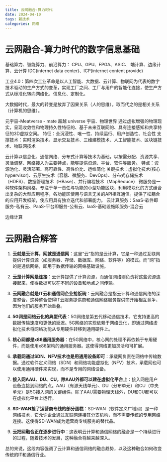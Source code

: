 ```yaml
---
title: 云网融合-算力时代
date: 2024-04-10
tags: 新技术
categories: 网络
---
```


# 云网融合-算力时代的数字信息基础
<!--more-->

基础算力、智能算力、前沿算力：
CPU、GPU、FPGA、ASIC、
端计算、边缘计算、云计算
IDC(internet data center)、ICP(internet content provide)


工业4.0：第四次工业革命是以人工智能、大数据、云计算、物联网为代表的数字技术驱动的生产方式的变革，实现工厂之间、工厂与用户的智能化连接，使生产方式从标准化转向网络化、信息化、定制化。

大数据时代，最大的转变是放弃了因果关系（人的思维），取而代之的是相关关系（计算机的思维）。

元宇宙-Meatverse - mate 超越 universe 宇宙、物理世界
通过虚拟增强的物理现实，呈现收敛性和物理持久性特征的、基于未来互联网的、具有连接感知和共享特征的3D虚拟空间。
特征：全沉浸性、唯一性、持续运行、用户创造性、社会性
支撑技术：实时渲染技术、显示交互技术、三维建模技术、人工智能技术、区块链技术、物联网技术

云计算以信息化、通信网络、分布式计算等技术为基础，以按需分配、资源共享、灵活调整、网络接入为主要特点，能够提供资源、平台、软件等服务。
特点：资源池化、灵活部署、高可靠性、高性价比、运维简化
关键技术：虚拟化技术(核心hypervisor)、云原生技术（容器、微服务、DevOps）、分布式存储技术（HDFS）、数据管理技术（HBase）、并行编程技术（MapReduce）
微服务是一种软件架构风格，专注于单一责任与功能的小型功能区块，利用模块化的方式组合出复杂的大型应用程序，各功能区使用与语言无关的API相互通信。提供了松耦合的应用开发框架，使应用具有独立迭代和部署能力。
云计算服务：SaaS-软件即服务-私有云、PaaS-平台即服务-公有云、IaaS-基础设施即服务-混合云

边缘计算




# 云网融合解答

1. **云就是云计算，网就是通信网**：这里“云”指的是云计算，它是一种通过互联网提供计算资源（如服务器、存储、数据库、网络、软件等）的模式。而“网”指的是通信网络，即用于数据传输的网络基础设施。

2. **云是计算网是连接**：云计算提供了计算资源，而通信网络则负责将这些资源连接起来，使得数据可以在不同的设备和地点之间传输。

3. **云网融合就是IT云和通信网企业抢饭碗**：云网融合是指云计算和通信网络的深度整合，这种整合使得IT云服务提供商和通信网络服务提供商开始相互竞争，因为他们的服务开始重叠。

4. **5G网是网络云化的典型代表**：5G网络是第五代移动通信技术，它支持更高的数据传输速度和更低的延迟。5G网络的实现依赖于网络云化，即通过网络虚拟化技术将网络功能从专用硬件转移到通用硬件上。

5. **核心网都是x86通用服务器**：在5G网络中，核心网的处理不再依赖于专用硬件，而是使用x86架构的通用服务器。这使得网络更加灵活和可扩展。

6. **承载网通过SDN、NFV技术也是用通用设备即可**：承载网负责在网络中传输数据。通过软件定义网络（SDN）和网络功能虚拟化（NFV）技术，承载网也可以使用通用硬件来实现，而不是专用的网络设备。

7. **接入网AAU、DU、CU，除AAU外都可以建在虚拟化平台上**：接入网是用户设备连接到网络的点。AAU（有源天线单元）、DU（分布单元）和CU（中央单元）是5G接入网的关键组件。除了AAU需要物理天线外，DU和CU都可以在虚拟化平台上运行。

8. **SD-WAN抢了运营商专线的部分蛋糕**：SD-WAN（软件定义广域网）是一种网络技术，它允许企业通过互联网连接其分支机构，而不需要传统的专用网络连接。这使得SD-WAN成为运营商专线服务的替代品。

9. **云把网融合正在逐步进行中**：这表明云计算和通信网络的融合是一个持续进行的过程，随着技术的发展，这种融合将越来越深入。

总的来说，这段内容强调了云计算和通信网络的融合趋势，以及这种融合如何改变传统的IT和通信行业。
